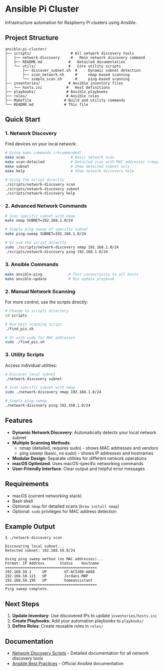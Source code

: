 # Ansible Pi Cluster

Infrastructure automation for Raspberry Pi clusters using Ansible.

## Project Structure

```
ansible-pi-cluster/
├── scripts/                  # All network discovery tools
│   ├── network-discovery     #   Main network discovery command
│   ├── README.md            #   Detailed documentation
│   └── utils/               #   Core utility scripts
│       ├── discover_subnet.sh  #     Dynamic subnet detection
│       ├── scan_network.sh     #     nmap-based scanning
│       └── simple_scan.sh      #     ping-based scanning
├── inventories/             # Ansible inventory files
│   └── hosts.ini           #   Host definitions
├── playbooks/              # Ansible playbooks
├── roles/                  # Ansible roles
├── Makefile               # Build and utility commands
└── README.md              # This file
```

## Quick Start

### 1. Network Discovery

Find devices on your local network:

```bash
# Using make commands (recommended)
make scan                     # Basic network scan
make scan-detailed            # Detailed scan with MAC addresses (requires sudo)
make subnet                   # Show detected subnet only
make help                     # Show network discovery help

# Using the script directly
./scripts/network-discovery scan
./scripts/network-discovery subnet
./scripts/network-discovery help
```

### 2. Advanced Network Commands

```bash
# Scan specific subnet with nmap
make nmap SUBNET=192.168.1.0/24

# Simple ping sweep of specific subnet  
make ping-sweep SUBNET=192.168.1.0/24

# Or use the script directly
sudo ./scripts/network-discovery nmap 192.168.1.0/24
./scripts/network-discovery ping 192.168.1.0/24
```

### 3. Ansible Commands

```bash
make ansible-ping            # Test connectivity to all hosts
make ansible-update          # Run update playbook
```

### 2. Manual Network Scanning

For more control, use the scripts directly:

```bash
# Change to scripts directory
cd scripts

# Run main scanning script
./find_pis.sh

# Or with sudo for MAC addresses
sudo ./find_pis.sh
```

### 3. Utility Scripts

Access individual utilities:

```bash
# Discover local subnet
./network-discovery subnet

# Scan specific subnet with nmap
sudo ./network-discovery nmap 192.168.1.0/24

# Simple ping sweep
./network-discovery ping 192.168.1.0/24
```

## Features

- **Dynamic Network Discovery**: Automatically detects your local network subnet
- **Multiple Scanning Methods**: 
  - nmap (detailed, requires sudo) - shows MAC addresses and vendors
  - ping sweep (basic, no sudo) - shows IP addresses and hostnames
- **Modular Design**: Separate utilities for different network operations
- **macOS Optimized**: Uses macOS-specific networking commands
- **User-Friendly Interface**: Clear output and helpful error messages

## Requirements

- macOS (current networking stack)
- Bash shell
- Optional: `nmap` for detailed scans (`brew install nmap`)
- Optional: `sudo` privileges for MAC address detection

## Example Output

```
$ ./network-discovery scan

Discovering local subnet...
Detected subnet: 192.168.50.0/24

Using ping sweep method (no MAC addresses)...
Format: IP Address       Status    Hostname
==========================================
192.168.50.1     UP        GT-AC5300-AA60
192.168.50.121   UP        Jordans-MBP
192.168.50.195   UP        homeassistant
==========================================
Ping sweep complete.
```

## Next Steps

1. **Update Inventory**: Use discovered IPs to update `inventories/hosts.ini`
2. **Create Playbooks**: Add your automation playbooks to `playbooks/`
3. **Define Roles**: Create reusable roles in `roles/`

## Documentation

- [Network Discovery Scripts](scripts/README.md) - Detailed documentation for all network discovery tools
- [Ansible Best Practices](https://docs.ansible.com/ansible/latest/user_guide/playbooks_best_practices.html) - Official Ansible documentation
